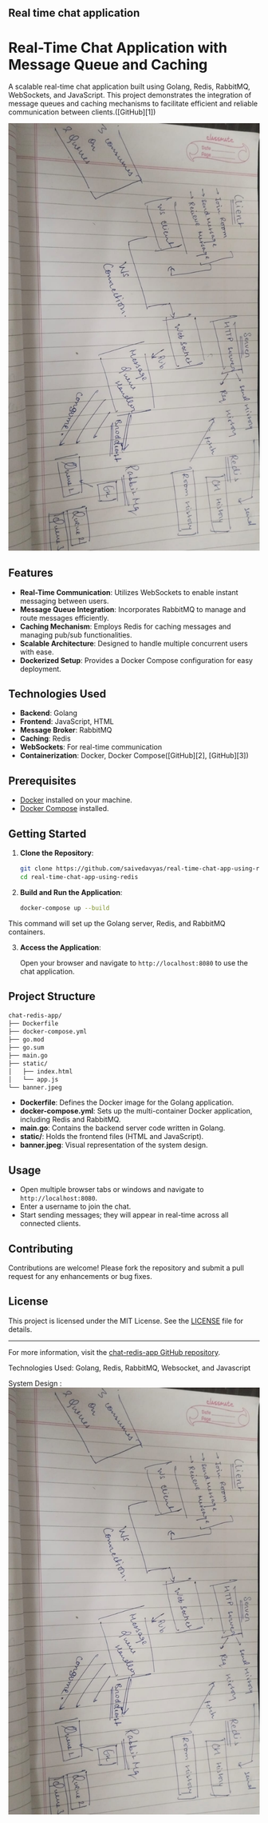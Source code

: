 ## Real time chat application 

# Real-Time Chat Application with Message Queue and Caching

A scalable real-time chat application built using Golang, Redis, RabbitMQ, WebSockets, and JavaScript. This project demonstrates the integration of message queues and caching mechanisms to facilitate efficient and reliable communication between clients.([GitHub][1])

![System Design Diagram](banner.jpeg)

## Features

* **Real-Time Communication**: Utilizes WebSockets to enable instant messaging between users.
* **Message Queue Integration**: Incorporates RabbitMQ to manage and route messages efficiently.
* **Caching Mechanism**: Employs Redis for caching messages and managing pub/sub functionalities.
* **Scalable Architecture**: Designed to handle multiple concurrent users with ease.
* **Dockerized Setup**: Provides a Docker Compose configuration for easy deployment.

## Technologies Used

* **Backend**: Golang
* **Frontend**: JavaScript, HTML
* **Message Broker**: RabbitMQ
* **Caching**: Redis
* **WebSockets**: For real-time communication
* **Containerization**: Docker, Docker Compose([GitHub][2], [GitHub][3])

## Prerequisites

* [Docker](https://www.docker.com/get-started) installed on your machine.
* [Docker Compose](https://docs.docker.com/compose/install/) installed.

## Getting Started

1. **Clone the Repository**:

   ```bash
   git clone https://github.com/saivedavyas/real-time-chat-app-using-redis.git
   cd real-time-chat-app-using-redis
   ```



2. **Build and Run the Application**:

   ```bash
   docker-compose up --build
   ```



This command will set up the Golang server, Redis, and RabbitMQ containers.

3. **Access the Application**:

   Open your browser and navigate to `http://localhost:8080` to use the chat application.

## Project Structure

```plaintext
chat-redis-app/
├── Dockerfile
├── docker-compose.yml
├── go.mod
├── go.sum
├── main.go
├── static/
│   ├── index.html
│   └── app.js
└── banner.jpeg
```



* **Dockerfile**: Defines the Docker image for the Golang application.
* **docker-compose.yml**: Sets up the multi-container Docker application, including Redis and RabbitMQ.
* **main.go**: Contains the backend server code written in Golang.
* **static/**: Holds the frontend files (HTML and JavaScript).
* **banner.jpeg**: Visual representation of the system design.

## Usage

* Open multiple browser tabs or windows and navigate to `http://localhost:8080`.
* Enter a username to join the chat.
* Start sending messages; they will appear in real-time across all connected clients.

## Contributing

Contributions are welcome! Please fork the repository and submit a pull request for any enhancements or bug fixes.

## License

This project is licensed under the MIT License. See the [LICENSE](LICENSE) file for details.

---

For more information, visit the [chat-redis-app GitHub repository](https://github.com/saivedavyas/real-time-chat-app-using-redis).


Technologies Used: Golang, Redis, RabbitMQ, Websocket, and Javascript

System Design : 
![](/banner.jpeg)
